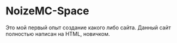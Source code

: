 # NoizeMC-Space
Это мой первый опыт создание какого либо сайта. Данный  сайт полностью написан на HTML, новичком. 
